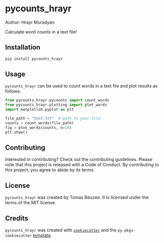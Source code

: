 # pycounts_hrayr

Author: Hrayr Muradyan

Calculate word counts in a text file!

## Installation

```bash
pip install pycounts_hrayr
```

## Usage

`pycounts_hrayr` can be used to count words in a text file and plot results
as follows:

```python
from pycounts_hrayr.pycounts import count_words
from pycounts_hrayr.plotting import plot_words
import matplotlib.pyplot as plt

file_path = "test.txt"  # path to your file
counts = count_words(file_path)
fig = plot_words(counts, n=10)
plt.show()
```

## Contributing

Interested in contributing? Check out the contributing guidelines. 
Please note that this project is released with a Code of Conduct. 
By contributing to this project, you agree to abide by its terms.

## License

`pycounts_hrayr` was created by Tomas Beuzen. It is licensed under the terms
of the MIT license.

## Credits

`pycounts_hrayr` was created with 
[`cookiecutter`](https://cookiecutter.readthedocs.io/en/latest/) and 
the `py-pkgs-cookiecutter` 
[template](https://github.com/py-pkgs/py-pkgs-cookiecutter).
